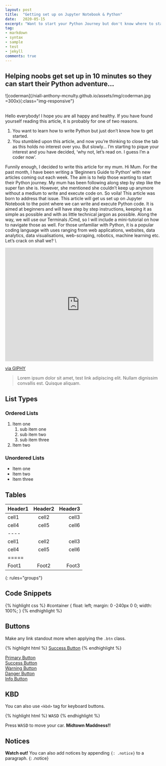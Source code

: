 ```yaml
---
layout: post
title:  "Getting set up on Jupyter Notebook & Python"
date:   2020-05-15
excerpt: "Want to start your Python Journey but don't know where to start? This blog piece will get you set up on Jupyter Notebook and Python. Goodluck on your Python Advenure."
tag:
- markdown 
- syntax
- sample
- test
- jekyll
comments: true
---
```

## Helping noobs get set up in 10 minutes so they can start their Python adventure…

![coderman](/niall-anthony-mcnulty.github.io/assets/img/coderman.jpg =300x){:class="img-responsive"} 

\
Hello everybody! I hope you are all happy and healthy. If you have found yourself reading this article, it is probably for one of two reasons.

1. You want to learn how to write Python but just don’t know how to get started.
2. You stumbled upon this article, and now you’re thinking to close the tab as this holds no interest over you. But slowly… I’m starting to pique your interest and you have decided, ‘why not, let’s read on. I guess I’m a coder now’.

Funnily enough, I decided to write this article for my mum. Hi Mum. For the past month, I have been writing a ‘Beginners Guide to Python’ with new articles coming out each week. The aim is to help those wanting to start their Python journey. My mum has been following along step by step like the super fan she is. However, she mentioned she couldn’t keep up anymore without a medium to write and execute code on. So voila! This article was born to address that issue.
This article will get us set up on Jupyter Notebook to the point where we can write and execute Python code. It is aimed at beginners and will have step by step instructions, keeping it as simple as possible and with as little technical jargon as possible. Along the way, we will use our Terminals /Cmd, so I will include a mini-tutorial on how to navigate those as well.
For those unfamiliar with Python, it is a popular coding language with uses ranging from web applications, websites, data analytics, data visualisations, web-scraping, robotics, machine learning etc.
Let’s crack on shall we?
\
<iframe src="https://giphy.com/embed/3orieRSPKRODbLKBPO" width="480" height="366" frameBorder="0" class="giphy-embed" allowFullScreen></iframe><p><a href="https://giphy.com/gifs/season-5-the-simpsons-5x3-3orieRSPKRODbLKBPO">via GIPHY</a></p>

> Lorem ipsum dolor sit amet, test link adipiscing elit. Nullam dignissim convallis est. Quisque aliquam.

## List Types

### Ordered Lists

1. Item one
   1. sub item one
   2. sub item two
   3. sub item three
2. Item two

### Unordered Lists

* Item one
* Item two
* Item three

## Tables

| Header1 | Header2 | Header3 |
|:--------|:-------:|--------:|
| cell1   | cell2   | cell3   |
| cell4   | cell5   | cell6   |
|----
| cell1   | cell2   | cell3   |
| cell4   | cell5   | cell6   |
|=====
| Foot1   | Foot2   | Foot3
{: rules="groups"}

## Code Snippets

{% highlight css %}
#container {
  float: left;
  margin: 0 -240px 0 0;
  width: 100%;
}
{% endhighlight %}

## Buttons

Make any link standout more when applying the `.btn` class.

{% highlight html %}
<a href="#" class="btn btn-success">Success Button</a>
{% endhighlight %}

<div markdown="0"><a href="#" class="btn">Primary Button</a></div>
<div markdown="0"><a href="#" class="btn btn-success">Success Button</a></div>
<div markdown="0"><a href="#" class="btn btn-warning">Warning Button</a></div>
<div markdown="0"><a href="#" class="btn btn-danger">Danger Button</a></div>
<div markdown="0"><a href="#" class="btn btn-info">Info Button</a></div>

## KBD

You can also use `<kbd>` tag for keyboard buttons.

{% highlight html %}
<kbd>W</kbd><kbd>A</kbd><kbd>S</kbd><kbd>D</kbd>
{% endhighlight %}

Press <kbd>W</kbd><kbd>A</kbd><kbd>S</kbd><kbd>D</kbd> to move your car. **Midtown Maddness!!**

## Notices

**Watch out!** You can also add notices by appending `{: .notice}` to a paragraph.
{: .notice}

